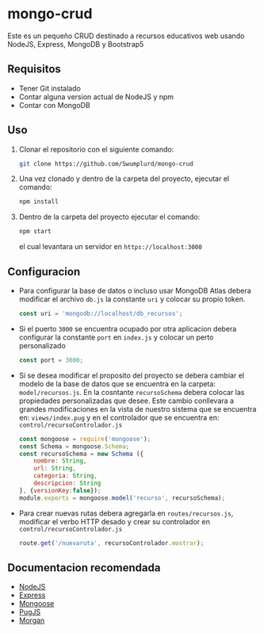 # mongo-crud

Este es un pequeño CRUD destinado a recursos educativos web usando NodeJS, Express, MongoDB y Bootstrap5

## Requisitos
- Tener Git instalado
- Contar alguna version actual de NodeJS y npm
- Contar con MongoDB

## Uso

1. Clonar el repositorio con el siguiente comando:
    ```bash
    git clone https://github.com/Swumplurd/mongo-crud
    ```

2. Una vez clonado y dentro de la carpeta del proyecto, ejecutar el comando:

    ```bash
    npm install
    ```

3. Dentro de la carpeta del proyecto ejecutar el comando:

    ```bash
    npm start
    ```
    el cual levantara un servidor en `https://localhost:3000`

## Configuracion

- Para configurar la base de datos o incluso usar MongoDB Atlas debera modificar el archivo `db.js` la constante `uri` y colocar su propio token.

    ```js
    const uri = 'mongodb://localhost/db_recursos';
    ```

- Si el puerto `3000` se encuentra ocupado por otra aplicacion debera configurar la constante `port` en `index.js` y colocar un perto personalizado

    ```js
    const port = 3000;
    ```

* Si se desea modificar el proposito del proyecto se debera cambiar el modelo de la base de datos que se encuentra en la carpeta: `model/recursos.js`. En la cosntante `recursoSchema` debera colocar las propiedades personalizadas que desee. Este cambio conllevara a grandes modificaciones en la vista de nuestro sistema que se encuentra en: `views/index.pug` y en el controlador que se encuentra en: `control/recursoControlador.js`

    ```js
    const mongoose = require('mongoose');
    const Schema = mongoose.Schema;
    const recursoSchema = new Schema ({
        nombre: String,
        url: String,
        categoria: String,
        descripcion: String
    }, {versionKey:false});
    module.exports = mongoose.model('recurso', recursoSchema);
    ```

- Para crear nuevas rutas debera agregarla en `routes/recursos.js`, modificar el verbo HTTP desado y crear su controlador en `control/recursoControlador.js`

    ```js
    route.get('/nuevaruta', recursoControlador.mostrar);
    ```

## Documentacion recomendada
- [NodeJS](https://nodejs.org/es/docs/)
- [Express](https://expressjs.com/es/)
- [Mongoose](https://mongoosejs.com/docs/guide.html)
- [PugJS](https://pugjs.org/api/getting-started.html)
- [Morgan](https://www.npmjs.com/package/morgan)